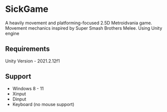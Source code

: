 # SickGame
A heavily movement and platforming-focused 2.5D Metroidvania game. Movement mechanics inspired by Super Smash Brothers Melee. Using Unity engine

## Requirements
Unity Version - 2021.2.12f1

## Support
- Windows 8 - 11 
- Xinput 
- Dinput 
- Keyboard (no mouse support) 
